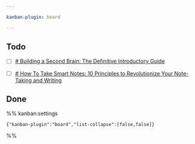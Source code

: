 ```yaml
---

kanban-plugin: board

---
```


## Todo

- [ ] [# Building a Second Brain: The Definitive Introductory Guide](https://fortelabs.com/blog/basboverview/)
- [ ] [# How To Take Smart Notes: 10 Principles to Revolutionize Your Note-Taking and Writing](https://fortelabs.com/blog/basboverview/)


## Done





%% kanban:settings
```
{"kanban-plugin":"board","list-collapse":[false,false]}
```
%%